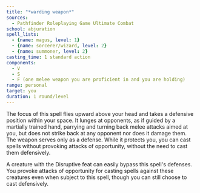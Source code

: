 ```yaml
---
title: "*warding weapon*"
sources:
  - Pathfinder Roleplaying Game Ultimate Combat
school: abjuration
spell_lists:
  - {name: magus, level: 1}
  - {name: sorcerer/wizard, level: 2}
  - {name: summoner, level: 2}
casting_time: 1 standard action
components:
  - V
  - S
  - F (one melee weapon you are proficient in and you are holding)
range: personal
target: you
duration: 1 round/level
---
```


The focus of this spell flies upward above your head and takes a defensive position within your space. It lunges at opponents, as if guided by a martially trained hand, parrying and turning back melee attacks aimed at you, but does not strike back at any opponent nor does it damage them. The weapon serves only as a defense. While it protects you, you can cast spells without provoking attacks of opportunity, without the need to cast them defensively.

A creature with the Disruptive feat can easily bypass this spell's defenses. You provoke attacks of opportunity for casting spells against these creatures even when subject to this spell, though you can still choose to cast defensively.
